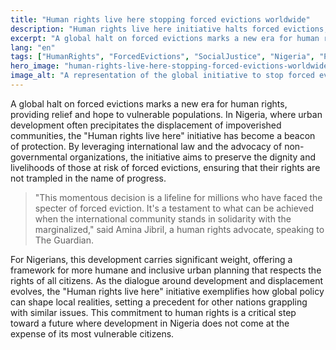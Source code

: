 ```yaml
---
title: "Human rights live here stopping forced evictions worldwide"
description: "Human rights live here initiative halts forced evictions, impacting lives in Nigeria."
excerpt: "A global halt on forced evictions marks a new era for human rights."
lang: "en"
tags: ["HumanRights", "ForcedEvictions", "SocialJustice", "Nigeria", "Policy"]
hero_image: "human-rights-live-here-stopping-forced-evictions-worldwide.png"
image_alt: "A representation of the global initiative to stop forced evictions, with Nigeria in focus."
---
```


A global halt on forced evictions marks a new era for human rights, providing relief and hope to vulnerable populations. In Nigeria, where urban development often precipitates the displacement of impoverished communities, the "Human rights live here" initiative has become a beacon of protection. By leveraging international law and the advocacy of non-governmental organizations, the initiative aims to preserve the dignity and livelihoods of those at risk of forced evictions, ensuring that their rights are not trampled in the name of progress.

> "This momentous decision is a lifeline for millions who have faced the specter of forced eviction. It's a testament to what can be achieved when the international community stands in solidarity with the marginalized," said Amina Jibril, a human rights advocate, speaking to The Guardian.

For Nigerians, this development carries significant weight, offering a framework for more humane and inclusive urban planning that respects the rights of all citizens. As the dialogue around development and displacement evolves, the "Human rights live here" initiative exemplifies how global policy can shape local realities, setting a precedent for other nations grappling with similar issues. This commitment to human rights is a critical step toward a future where development in Nigeria does not come at the expense of its most vulnerable citizens.